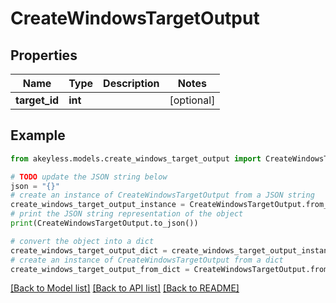 # CreateWindowsTargetOutput


## Properties

Name | Type | Description | Notes
------------ | ------------- | ------------- | -------------
**target_id** | **int** |  | [optional] 

## Example

```python
from akeyless.models.create_windows_target_output import CreateWindowsTargetOutput

# TODO update the JSON string below
json = "{}"
# create an instance of CreateWindowsTargetOutput from a JSON string
create_windows_target_output_instance = CreateWindowsTargetOutput.from_json(json)
# print the JSON string representation of the object
print(CreateWindowsTargetOutput.to_json())

# convert the object into a dict
create_windows_target_output_dict = create_windows_target_output_instance.to_dict()
# create an instance of CreateWindowsTargetOutput from a dict
create_windows_target_output_from_dict = CreateWindowsTargetOutput.from_dict(create_windows_target_output_dict)
```
[[Back to Model list]](../README.md#documentation-for-models) [[Back to API list]](../README.md#documentation-for-api-endpoints) [[Back to README]](../README.md)


